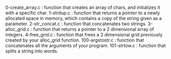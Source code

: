 0-create_array.c : function that creates an array of chars, and initializes it with a specific char.
1-strdup.c : function that returns a pointer to a newly allocated space in memory, which contains a copy of the string given as a parameter.
2-str_concat.c : function that concatenates two strings.
3-alloc_grid.c : function that returns a pointer to a 2 dimensional array of integers.
4-free_grid.c : function that frees a 2 dimensional grid previously created by your alloc_grid function.
100-argstostr.c : function that concatenates all the arguments of your program.
101-strtow.c : function that splits a string into words.
